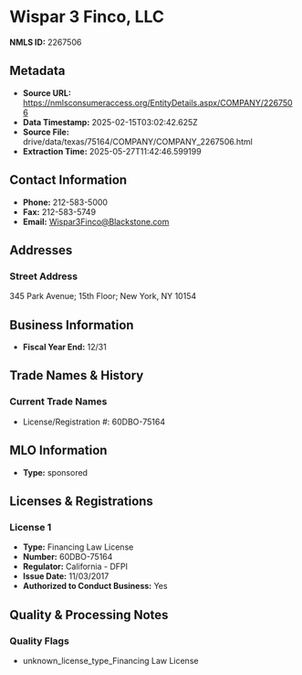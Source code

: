 # Wispar 3 Finco, LLC

**NMLS ID:** 2267506

## Metadata
- **Source URL:** https://nmlsconsumeraccess.org/EntityDetails.aspx/COMPANY/2267506
- **Data Timestamp:** 2025-02-15T03:02:42.625Z
- **Source File:** drive/data/texas/75164/COMPANY/COMPANY_2267506.html
- **Extraction Time:** 2025-05-27T11:42:46.599199

## Contact Information
- **Phone:** 212-583-5000
- **Fax:** 212-583-5749
- **Email:** Wispar3Finco@Blackstone.com

## Addresses
### Street Address
345 Park Avenue; 15th Floor; New York, NY 10154

## Business Information
- **Fiscal Year End:** 12/31

## Trade Names & History
### Current Trade Names
- License/Registration #: 60DBO-75164

## MLO Information
- **Type:** sponsored

## Licenses & Registrations

### License 1
- **Type:** Financing Law License
- **Number:** 60DBO-75164
- **Regulator:** California - DFPI
- **Issue Date:** 11/03/2017
- **Authorized to Conduct Business:** Yes

## Quality & Processing Notes
### Quality Flags
- unknown_license_type_Financing Law License
